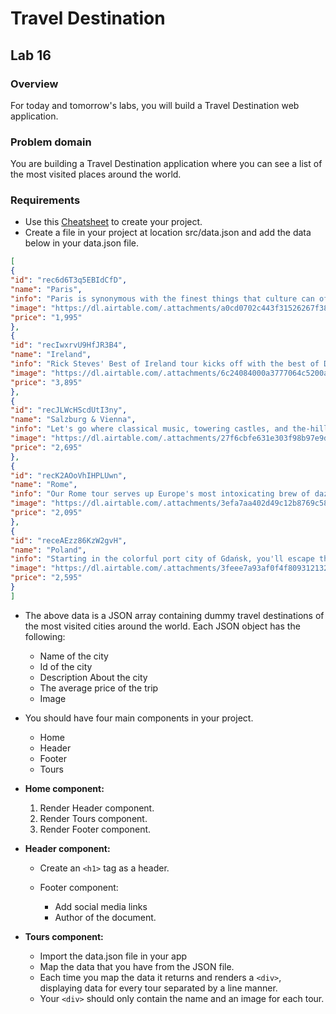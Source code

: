 # Travel Destination

## **Lab 16**

### **Overview**

For today and tomorrow's labs, you will build a Travel Destination web application.

### **Problem domain**

You are building a Travel Destination application where you can see a list of the most visited places around the world.

### **Requirements**
- Use this [Cheatsheet](https://drive.google.com/file/d/14VoN5f9mnLZ43t5kayttvbUWCYecxyLd/view) to create your project.
- Create a file in your project at location src/data.json and add the data below in your data.json file.

```JSON
[
{
"id": "rec6d6T3q5EBIdCfD",
"name": "Paris",
"info": "Paris is synonymous with the finest things that culture can offer — in art, fashion, food, literature, and ideas. On this tour, your Paris-savvy Rick Steves guide will immerse you in the very best of the City of Light: the masterpiece-packed Louvre and Orsay museums, resilient Notre-Dame Cathedral, exquisite Sainte-Chapelle, and extravagant Palace of Versailles. You'll also enjoy guided neighborhood walks through the city's historic heart as well as quieter moments to slow down and savor the city's intimate cafés, colorful markets, and joie de vivre. Join us for the Best of Paris in 7 Days!",
"image": "https://dl.airtable.com/.attachments/a0cd0702c443f31526267f38ea5314a1/2447eb7a/paris.jpg",
"price": "1,995"
},
{
"id": "recIwxrvU9HfJR3B4",
"name": "Ireland",
"info": "Rick Steves' Best of Ireland tour kicks off with the best of Dublin, followed by Ireland's must-see historical sites, charming towns, music-filled pubs, and seaside getaways — including Kinsale, the Dingle Peninsula, the Cliffs of Moher, the Aran Islands, Galway, Connemara, Giant's Causeway, and the compelling city of Belfast. All along the way, Rick's guides will share their stories to draw you in to the Emerald Isle, and the friendliness of the people will surely steal your heart. Join us for the Best of Ireland in 14 Days!",
"image": "https://dl.airtable.com/.attachments/6c24084000a3777064c5200a8c2ae931/04081a3e/ireland.jpeg",
"price": "3,895"
},
{
"id": "recJLWcHScdUtI3ny",
"name": "Salzburg & Vienna",
"info": "Let's go where classical music, towering castles, and the-hills-are-alive scenery welcome you to the gemütlichkeit of Bavaria and opulence of Austria's Golden Age. Your Rick Steves guide will bring this region's rich history and culture to life in festive Munich, Baroque Salzburg, sparkling Lake Hallstatt, monastic Melk, the blue Danube, and royal Vienna — with cozy villages and alpine vistas all along the way. Join us for the Best of Munich, Salzburg & Vienna in 8 Days!",
"image": "https://dl.airtable.com/.attachments/27f6cbfe631e303f98b97e9dafacf25b/6bbe2a07/vienna.jpeg",
"price": "2,695"
},
{
"id": "recK2AOoVhIHPLUwn",
"name": "Rome",
"info": "Our Rome tour serves up Europe's most intoxicating brew of dazzling art, earth-shaking history, and city life with style. On this Rome vacation, your tour guide will resurrect the grandeur of ancient Rome's Colosseum, Forum, Pantheon, and nearby Ostia Antica. From the Renaissance and Baroque eras, you'll marvel at St. Peter's Basilica, the Vatican Museums, Sistine Chapel, and Borghese Gallery. You'll also enjoy today's Rome, with neighborhood walking tours, memorable restaurants, and time to explore on your own. Join us for the Best of Rome in 7 Days!",
"image": "https://dl.airtable.com/.attachments/3efa7aa402d49c12b8769c581a96af42/d5b641e3/italy.jpeg",
"price": "2,095"
},
{
"id": "receAEzz86KzW2gvH",
"name": "Poland",
"info": "Starting in the colorful port city of Gdańsk, you'll escape the crowds and embrace the understated elegance of ready-for-prime-time Poland for 10 days. With an expert Rick Steves guide at your side, you'll experience mighty Malbork castle, the cobbly-cute village of Toruń, Poland's contemporary capital of Warsaw, the spiritual Jasna Góra Monastery, and charming Kraków — Poland's finest city. In this land of surprises — so trendy and hip, yet steeped in history — there's so much to discover. Join us for the Best of Poland in 10 Days!",
"image": "https://dl.airtable.com/.attachments/3feee7a93af0f4f809312132090c9a80/58e3e8ec/poland.jpeg",
"price": "2,595"
}
]
```


- The above data is a JSON array containing dummy travel destinations of the most visited cities around the world. Each JSON object has the following:
    - Name of the city
    - Id of the city
    - Description About the city 
    - The average price of the trip
    - Image


- You should have four main components in your project.

    - Home 
    - Header 
    - Footer
    - Tours      

- **Home component:**
  
  1. Render Header component.
  2. Render Tours component.
  3. Render Footer component.



- **Header component:**
  
    - Create an `<h1>` tag as a header. 

    - Footer component:
        - Add social media links
        - Author of the document.

- **Tours component:**
  
    - Import the data.json file in your app
    - Map the data that you have from the JSON file.
    - Each time you map the data it returns and renders a `<div>`, displaying data for every tour separated by a line manner.
    - Your `<div>` should only contain the name and an image for each tour.
